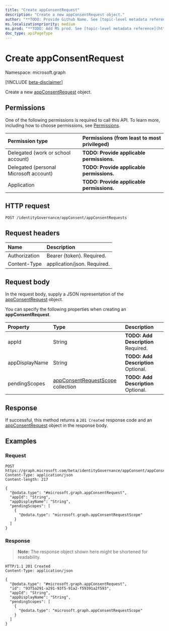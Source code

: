 ```yaml
---
title: "Create appConsentRequest"
description: "Create a new appConsentRequest object."
author: "**TODO: Provide Github Name. See [topic-level metadata reference](https://msgo.azurewebsites.net/add/document/guidelines/metadata.html#topic-level-metadata)**"
ms.localizationpriority: medium
ms.prod: "**TODO: Add MS prod. See [topic-level metadata reference](https://msgo.azurewebsites.net/add/document/guidelines/metadata.html#topic-level-metadata)**"
doc_type: apiPageType
---
```


# Create appConsentRequest
Namespace: microsoft.graph

[!INCLUDE [beta-disclaimer](../../includes/beta-disclaimer.md)]

Create a new [appConsentRequest](../resources/appconsentrequest.md) object.

## Permissions
One of the following permissions is required to call this API. To learn more, including how to choose permissions, see [Permissions](/graph/permissions-reference).

|Permission type|Permissions (from least to most privileged)|
|:---|:---|
|Delegated (work or school account)|**TODO: Provide applicable permissions.**|
|Delegated (personal Microsoft account)|**TODO: Provide applicable permissions.**|
|Application|**TODO: Provide applicable permissions.**|

## HTTP request

<!-- {
  "blockType": "ignored"
}
-->
``` http
POST /identityGovernance/appConsent/appConsentRequests
```

## Request headers
|Name|Description|
|:---|:---|
|Authorization|Bearer {token}. Required.|
|Content-Type|application/json. Required.|

## Request body
In the request body, supply a JSON representation of the [appConsentRequest](../resources/appconsentrequest.md) object.

You can specify the following properties when creating an **appConsentRequest**.

|Property|Type|Description|
|:---|:---|:---|
|appId|String|**TODO: Add Description** Required.|
|appDisplayName|String|**TODO: Add Description** Optional.|
|pendingScopes|[appConsentRequestScope](../resources/appconsentrequestscope.md) collection|**TODO: Add Description** Optional.|



## Response

If successful, this method returns a `201 Created` response code and an [appConsentRequest](../resources/appconsentrequest.md) object in the response body.

## Examples

### Request
<!-- {
  "blockType": "request",
  "name": "create_appconsentrequest_from_"
}
-->
``` http
POST https://graph.microsoft.com/beta/identityGovernance/appConsent/appConsentRequests
Content-Type: application/json
Content-length: 217

{
  "@odata.type": "#microsoft.graph.appConsentRequest",
  "appId": "String",
  "appDisplayName": "String",
  "pendingScopes": [
    {
      "@odata.type": "microsoft.graph.appConsentRequestScope"
    }
  ]
}
```


### Response
>**Note:** The response object shown here might be shortened for readability.
<!-- {
  "blockType": "response",
  "truncated": true,
  "@odata.type": "microsoft.graph.appConsentRequest"
}
-->
``` http
HTTP/1.1 201 Created
Content-Type: application/json

{
  "@odata.type": "#microsoft.graph.appConsentRequest",
  "id": "93f5a291-a291-93f5-91a2-f59391a2f593",
  "appId": "String",
  "appDisplayName": "String",
  "pendingScopes": [
    {
      "@odata.type": "microsoft.graph.appConsentRequestScope"
    }
  ]
}
```

